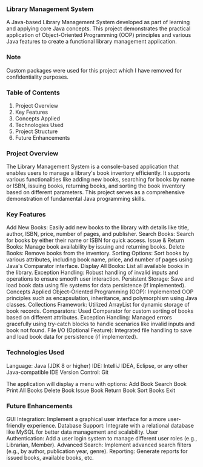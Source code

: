 ### Library Management System
A Java-based Library Management System developed as part of learning and applying core Java concepts. This project demonstrates the practical application of Object-Oriented Programming (OOP) principles and various Java features to create a functional library management application.

### Note
Custom packages were used for this project which I have removed for confidentiality purposes.

### Table of Contents
1. Project Overview
2. Key Features
3. Concepts Applied
4. Technologies Used
5. Project Structure
6. Future Enhancements

### Project Overview
The Library Management System is a console-based application that enables users to manage a library's book inventory efficiently. It supports various functionalities like adding new books, searching for books by name or ISBN, issuing books, returning books, and sorting the book inventory based on different parameters. This project serves as a comprehensive demonstration of fundamental Java programming skills.

### Key Features
Add New Books: Easily add new books to the library with details like title, author, ISBN, price, number of pages, and publisher.
Search Books: Search for books by either their name or ISBN for quick access.
Issue & Return Books: Manage book availability by issuing and returning books.
Delete Books: Remove books from the inventory.
Sorting Options: Sort books by various attributes, including book name, price, and number of pages using Java's Comparator interface.
Display All Books: List all available books in the library.
Exception Handling: Robust handling of invalid inputs and operations to ensure smooth user interaction.
Persistent Storage: Save and load book data using file systems for data persistence (if implemented).
Concepts Applied
Object-Oriented Programming (OOP): Implemented OOP principles such as encapsulation, inheritance, and polymorphism using Java classes.
Collections Framework: Utilized ArrayList for dynamic storage of book records.
Comparators: Used Comparator for custom sorting of books based on different attributes.
Exception Handling: Managed errors gracefully using try-catch blocks to handle scenarios like invalid inputs and book not found.
File I/O (Optional Feature): Integrated file handling to save and load book data for persistence (if implemented).

### Technologies Used
Language: Java (JDK 8 or higher)
IDE: IntelliJ IDEA, Eclipse, or any other Java-compatible IDE
Version Control: Git

The application will display a menu with options:
Add Book
Search Book
Print All Books
Delete Book
Issue Book
Return Book
Sort Books
Exit

### Future Enhancements
GUI Integration: Implement a graphical user interface for a more user-friendly experience.
Database Support: Integrate with a relational database like MySQL for better data management and scalability.
User Authentication: Add a user login system to manage different user roles (e.g., Librarian, Member).
Advanced Search: Implement advanced search filters (e.g., by author, publication year, genre).
Reporting: Generate reports for issued books, available books, etc.

